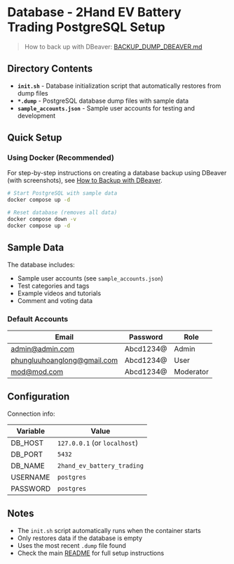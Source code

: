 # Database - 2Hand EV Battery Trading PostgreSQL Setup

> How to back up with DBeaver: [BACKUP_DUMP_DBEAVER.md](./BACKUP_DUMP_DBEAVER.md)

## Directory Contents

- **`init.sh`** - Database initialization script that automatically restores from dump files
- **`*.dump`** - PostgreSQL database dump files with sample data
- **`sample_accounts.json`** - Sample user accounts for testing and development

## Quick Setup

### Using Docker (Recommended)

For step-by-step instructions on creating a database backup using DBeaver (with screenshots), see [How to Backup with DBeaver](./BACKUP_DUMP_DBEAVER.md).

```bash
# Start PostgreSQL with sample data
docker compose up -d

# Reset database (removes all data)
docker compose down -v
docker compose up -d
```

## Sample Data

The database includes:

- Sample user accounts (see `sample_accounts.json`)
- Test categories and tags
- Example videos and tutorials
- Comment and voting data

### Default Accounts

| Email                       | Password  | Role      |
| --------------------------- | --------- | --------- |
| admin@admin.com             | Abcd1234@ | Admin     |
| phungluuhoanglong@gmail.com | Abcd1234@ | User      |
| mod@mod.com                 | Abcd1234@ | Moderator |

## Configuration

Connection info:

| Variable | Value                        |
| -------- | ---------------------------- |
| DB_HOST  | `127.0.0.1` (or `localhost`) |
| DB_PORT  | `5432`                       |
| DB_NAME  | `2hand_ev_battery_trading`             |
| USERNAME | `postgres`                   |
| PASSWORD | `postgres`                   |

## Notes

- The `init.sh` script automatically runs when the container starts
- Only restores data if the database is empty
- Uses the most recent `.dump` file found
- Check the main [README](../../README.md) for full setup instructions
